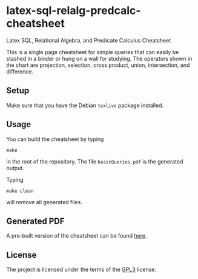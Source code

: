 # latex-sql-relalg-predcalc-cheatsheet
Latex SQL, Relational Algebra, and Predicate Calculus Cheatsheet

This is a single page cheatsheet for simple queries that can easily be
stashed in a binder or hung on a wall for studying. The operators
shown in the chart are projection, selection, cross product, union,
intersection, and difference.

## Setup

Make sure that you have the Debian `texlive` package installed.

## Usage

You can build the cheatsheet by typing

```
make
```

in the root of the repository. The file `basicQueries.pdf` is the
generated output.

Typing

```
make clean
```

will remove all generated files.


## Generated PDF

A pre-built version of the cheatsheet can be found
[here](https://github.com/markroyer/latex-sql-relalg-predcalc-cheatsheet/wiki/basicQueries.pdf
"basicQueries.pdf").

## License

The project is licensed under the terms of the
[GPL3](https://www.gnu.org/licenses/gpl-3.0.en.html) license.



<!-- LocalWords: sql relalg predcalc cheatsheet texlive pdf pre -->

<!--  LocalWords:  basicQueries
 -->
